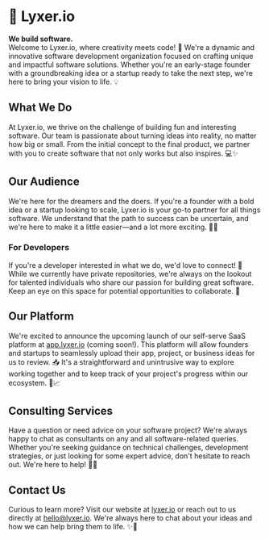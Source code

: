 
# 🚀 Lyxer.io

**We build software.**  
Welcome to Lyxer.io, where creativity meets code! 🎨 We're a dynamic and innovative software development organization focused on crafting unique and impactful software solutions. Whether you're an early-stage founder with a groundbreaking idea or a startup ready to take the next step, we're here to bring your vision to life. 💡

## What We Do

At Lyxer.io, we thrive on the challenge of building fun and interesting software. Our team is passionate about turning ideas into reality, no matter how big or small. From the initial concept to the final product, we partner with you to create software that not only works but also inspires. 💻✨

## Our Audience

We're here for the dreamers and the doers. If you're a founder with a bold idea or a startup looking to scale, Lyxer.io is your go-to partner for all things software. We understand that the path to success can be uncertain, and we're here to make it a little easier—and a lot more exciting. 🎯🚀

### For Developers

If you're a developer interested in what we do, we'd love to connect! 🤝 While we currently have private repositories, we're always on the lookout for talented individuals who share our passion for building great software. Keep an eye on this space for potential opportunities to collaborate. 👀

## Our Platform

We're excited to announce the upcoming launch of our self-serve SaaS platform at [app.lyxer.io](http://app.lyxer.io) (coming soon!). This platform will allow founders and startups to seamlessly upload their app, project, or business ideas for us to review. 📥 It's a straightforward and unintrusive way to explore working together and to keep track of your project's progress within our ecosystem. 🔄📈

## Consulting Services

Have a question or need advice on your software project? We're always happy to chat as consultants on any and all software-related queries. Whether you're seeking guidance on technical challenges, development strategies, or just looking for some expert advice, don't hesitate to reach out. We're here to help! 💼💬

## Contact Us

Curious to learn more? Visit our website at [lyxer.io](http://lyxer.io) or reach out to us directly at [hello@lyxer.io](mailto:hello@lyxer.io). We're always here to chat about your ideas and how we can help bring them to life. ✨💬
